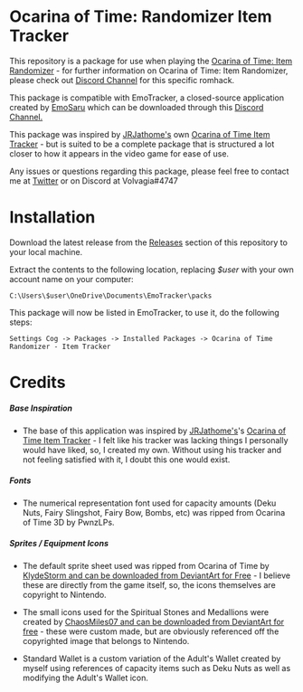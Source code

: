 # Ocarina of Time: Randomizer Item Tracker

This repository is a package for use when playing the [Ocarina of Time: Item Randomizer](https://github.com/AmazingAmpharos/OoT-Randomizer) - for further information on Ocarina of Time: Item Randomizer, please check out [Discord Channel](https://goo.gl/61RxPP) for this specific romhack.

This package is compatible with EmoTracker, a closed-source application created by [EmoSaru](https://github.com/emosaru) which can be downloaded through this [Discord Channel.](https://goo.gl/XG844K)

This package was inspired by [JRJathome's](https://github.com/JRJathome) own [Ocarina of Time Item Tracker](https://github.com/JRJathome/OoTRandoItemTracker) - but is suited to be a complete package that is structured a lot closer to how it appears in the video game for ease of use. 

Any issues or questions regarding this package, please feel free to contact me at [Twitter](https://twitter.com/volvagia224) or on Discord at Volvagia#4747

# Installation

Download the latest release from the [Releases](https://github.com/kdjmonaghan/Ocarina-of-Time-Randomizer-Tracker/releases) section of this repository to your local machine.

Extract the contents to the following location, replacing _$user_ with your own account name on your computer:

```
C:\Users\$user\OneDrive\Documents\EmoTracker\packs
```

This package will now be listed in EmoTracker, to use it, do the following steps:

```
Settings Cog -> Packages -> Installed Packages -> Ocarina of Time Randomizer - Item Tracker
```

# Credits

##### Base Inspiration

* The base of this application was inspired by [JRJathome's](https://github.com/JRJathome)'s [Ocarina of Time Item Tracker](https://github.com/JRJathome/OoTRandoItemTracker) - I felt like his tracker was lacking things I personally would have liked, so, I created my own. Without using his tracker and not feeling satisfied with it, I doubt this one would exist.

##### Fonts

* The numerical representation font used for capacity amounts (Deku Nuts, Fairy Slingshot, Fairy Bow, Bombs, etc) was ripped from Ocarina of Time 3D by PwnzLPs.

##### Sprites / Equipment Icons

* The default sprite sheet used was ripped from Ocarina of Time by [KlydeStorm and can be downloaded from DeviantArt for Free](https://klydestorm.deviantart.com/art/Ocarina-of-Time-Icon-Pack-180384354) - I believe these are directly from the game itself, so, the icons themselves are copyright to Nintendo.

* The small icons used for the Spiritual Stones and Medallions were created by [ChaosMiles07 and can be downloaded from DeviantArt for free](https://chaosmiles07.deviantart.com/art/Ocarina-of-Thyme-tribute-546094518) - these were custom made, but are obviously referenced off the copyrighted image that belongs to Nintendo.

* Standard Wallet is a custom variation of the Adult's Wallet created by myself using references of capacity items such as Deku Nuts as well as modifying the Adult's Wallet icon.